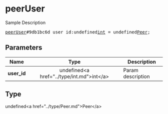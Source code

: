 # peerUser

Sample Description

<pre>
<a href="../constructor/peerUser.md">peerUser</a>#9db1bc6d user_id:undefined<a href="../type/int.md">int</a> = undefined<a href="../type/Peer.md">Peer</a>;
</pre>

## Parameters

| Name | Type | Description |
|------|:----:|-------------|
| **user_id** | undefined&lt;a href=&#34;../type/int.md&#34;&gt;int&lt;/a&gt; | Param description |

## Type

undefined&lt;a href=&#34;../type/Peer.md&#34;&gt;Peer&lt;/a&gt;
